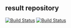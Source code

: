 ## result repository

[![Build Status](http://happyplays.link:8080/buildStatus/icon?job=result-build)](http://happyplays.link:8080/job/result-build/)
[![Build Status](http://happyplays.link:8080/buildStatus/icon?job=result-test&subject=TestStatus)](http://happyplays.link:8080/job/result-test/)
